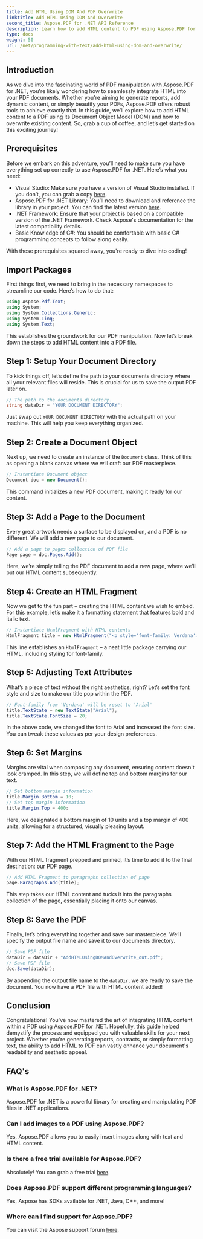 ```yaml
---
title: Add HTML Using DOM And PDF Overwrite
linktitle: Add HTML Using DOM And Overwrite
second_title: Aspose.PDF for .NET API Reference
description: Learn how to add HTML content to PDF using Aspose.PDF for .NET. This step-by-step guide covers everything from setup to final saving.
type: docs
weight: 50
url: /net/programming-with-text/add-html-using-dom-and-overwrite/
---
```

## Introduction

As we dive into the fascinating world of PDF manipulation with Aspose.PDF for .NET, you're likely wondering how to seamlessly integrate HTML into your PDF documents. Whether you're aiming to generate reports, add dynamic content, or simply beautify your PDFs, Aspose.PDF offers robust tools to achieve exactly that. In this guide, we’ll explore how to add HTML content to a PDF using its Document Object Model (DOM) and how to overwrite existing content. So, grab a cup of coffee, and let’s get started on this exciting journey!

## Prerequisites

Before we embark on this adventure, you’ll need to make sure you have everything set up correctly to use Aspose.PDF for .NET. Here’s what you need:

- Visual Studio: Make sure you have a version of Visual Studio installed. If you don’t, you can grab a copy [here](https://visualstudio.microsoft.com/).
- Aspose.PDF for .NET Library: You’ll need to download and reference the library in your project. You can find the latest version [here](https://releases.aspose.com/pdf/net/).
- .NET Framework: Ensure that your project is based on a compatible version of the .NET Framework. Check Aspose's documentation for the latest compatibility details.
- Basic Knowledge of C#: You should be comfortable with basic C# programming concepts to follow along easily.

With these prerequisites squared away, you're ready to dive into coding!

## Import Packages

First things first, we need to bring in the necessary namespaces to streamline our code. Here’s how to do that:

```csharp
using Aspose.Pdf.Text;
using System;
using System.Collections.Generic;
using System.Linq;
using System.Text;
```

This establishes the groundwork for our PDF manipulation. Now let’s break down the steps to add HTML content into a PDF file.

## Step 1: Setup Your Document Directory

To kick things off, let’s define the path to your documents directory where all your relevant files will reside. This is crucial for us to save the output PDF later on.

```csharp
// The path to the documents directory.
string dataDir = "YOUR DOCUMENT DIRECTORY";
```

Just swap out `YOUR DOCUMENT DIRECTORY` with the actual path on your machine. This will help you keep everything organized.

## Step 2: Create a Document Object

Next up, we need to create an instance of the `Document` class. Think of this as opening a blank canvas where we will craft our PDF masterpiece.

```csharp
// Instantiate Document object
Document doc = new Document();
```

This command initializes a new PDF document, making it ready for our content.

## Step 3: Add a Page to the Document

Every great artwork needs a surface to be displayed on, and a PDF is no different. We will add a new page to our document.

```csharp
// Add a page to pages collection of PDF file
Page page = doc.Pages.Add();
```

Here, we’re simply telling the PDF document to add a new page, where we’ll put our HTML content subsequently.

## Step 4: Create an HTML Fragment

Now we get to the fun part – creating the HTML content we wish to embed. For this example, let’s make it a formatting statement that features bold and italic text.

```csharp
// Instantiate HtmlFragment with HTML contents
HtmlFragment title = new HtmlFragment("<p style='font-family: Verdana'><b><i>Table contains text</i></b></p>");
```

This line establishes an `HtmlFragment` – a neat little package carrying our HTML, including styling for font-family. 

## Step 5: Adjusting Text Attributes

What’s a piece of text without the right aesthetics, right? Let’s set the font style and size to make our title pop within the PDF.

```csharp
// Font-family from 'Verdana' will be reset to 'Arial'
title.TextState = new TextState("Arial");
title.TextState.FontSize = 20;
```

In the above code, we changed the font to Arial and increased the font size. You can tweak these values as per your design preferences.

## Step 6: Set Margins

Margins are vital when composing any document, ensuring content doesn't look cramped. In this step, we will define top and bottom margins for our text.

```csharp
// Set bottom margin information
title.Margin.Bottom = 10;
// Set top margin information
title.Margin.Top = 400;
```

Here, we designated a bottom margin of 10 units and a top margin of 400 units, allowing for a structured, visually pleasing layout.

## Step 7: Add the HTML Fragment to the Page

With our HTML fragment prepped and primed, it’s time to add it to the final destination: our PDF page.

```csharp
// Add HTML Fragment to paragraphs collection of page
page.Paragraphs.Add(title);
```

This step takes our HTML content and tucks it into the paragraphs collection of the page, essentially placing it onto our canvas.

## Step 8: Save the PDF

Finally, let’s bring everything together and save our masterpiece. We’ll specify the output file name and save it to our documents directory.

```csharp
// Save PDF file
dataDir = dataDir + "AddHTMLUsingDOMAndOverwrite_out.pdf";
// Save PDF file
doc.Save(dataDir);
```

By appending the output file name to the `dataDir`, we are ready to save the document. You now have a PDF file with HTML content added!

## Conclusion

Congratulations! You've now mastered the art of integrating HTML content within a PDF using Aspose.PDF for .NET. Hopefully, this guide helped demystify the process and equipped you with valuable skills for your next project. Whether you're generating reports, contracts, or simply formatting text, the ability to add HTML to PDF can vastly enhance your document's readability and aesthetic appeal. 

## FAQ's

### What is Aspose.PDF for .NET?
Aspose.PDF for .NET is a powerful library for creating and manipulating PDF files in .NET applications.

### Can I add images to a PDF using Aspose.PDF?
Yes, Aspose.PDF allows you to easily insert images along with text and HTML content.

### Is there a free trial available for Aspose.PDF?
Absolutely! You can grab a free trial [here](https://releases.aspose.com).

### Does Aspose.PDF support different programming languages?
Yes, Aspose has SDKs available for .NET, Java, C++, and more!

### Where can I find support for Aspose.PDF?
You can visit the Aspose support forum [here](https://forum.aspose.com/c/pdf/10).
